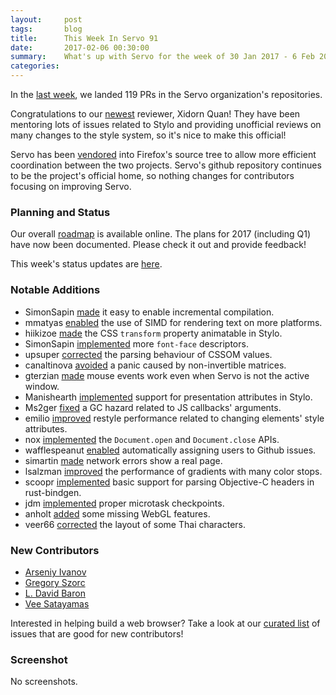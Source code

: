 ```yaml
---
layout:     post
tags:       blog
title:      This Week In Servo 91
date:       2017-02-06 00:30:00
summary:    What's up with Servo for the week of 30 Jan 2017 - 6 Feb 2017
categories:
---
```


In the [last week](https://github.com/pulls?utf8=%E2%9C%93&q=is%3Apr+is%3Amerged+closed%3A2017-01-30..2017-02-06+user%3Aservo+),
we landed 119 PRs in the Servo organization's repositories.

Congratulations to our [newest](https://github.com/servo/saltfs/pull/594) reviewer, Xidorn Quan! They have been mentoring
lots of issues related to Stylo and providing unofficial reviews on many changes to the style system, so it's nice to
make this official!

Servo has been [vendored](https://bugzilla.mozilla.org/show_bug.cgi?id=1322769) into Firefox's source tree to allow more efficient coordination between the two projects. Servo's github repository continues to be the project's official home, so nothing changes for contributors focusing on improving Servo.

### Planning and Status

Our overall [roadmap](https://github.com/servo/servo/wiki/Roadmap) is available online. The plans for 2017 (including Q1) have
now been documented. Please check it out and provide feedback!

This week's status updates are [here](https://www.standu.ps/project/servo/).

### Notable Additions

- SimonSapin [made](https://github.com/servo/servo/pull/15390) it easy to enable incremental compilation.
- mmatyas [enabled](https://github.com/servo/servo/pull/15381) the use of SIMD for rendering text on more platforms.
- hiikizoe [made](https://github.com/servo/servo/pull/15363) the CSS `transform` property animatable in Stylo.
- SimonSapin [implemented](https://github.com/servo/servo/pull/15356) more `font-face` descriptors.
- upsuper [corrected](https://github.com/servo/servo/pull/15338) the parsing behaviour of CSSOM values.
- canaltinova [avoided](https://github.com/servo/webrender/pull/823) a panic caused by non-invertible matrices.
- gterzian [made](https://github.com/servo/servo/pull/15333) mouse events work even when Servo is not the active window.
- Manishearth [implemented](https://github.com/servo/servo/pull/15331) support for presentation attributes in Stylo.
- Ms2ger [fixed](https://github.com/servo/servo/pull/15326) a GC hazard related to JS callbacks' arguments.
- emilio [improved](https://github.com/servo/servo/pull/15317) restyle performance related to changing elements' style attributes.
- nox [implemented](https://github.com/servo/servo/pull/15303) the `Document.open` and `Document.close` APIs.
- wafflespeanut [enabled](https://github.com/servo/highfive/pull/169) automatically assigning users to Github issues.
- simartin [made](https://github.com/servo/servo/pull/15285) network errors show a real page.
- lsalzman [improved](https://github.com/servo/webrender/pull/792) the performance of gradients with many color stops.
- scoopr [implemented](https://github.com/servo/rust-bindgen/pull/443) basic support for parsing Objective-C headers in rust-bindgen.
- jdm [implemented](https://github.com/servo/servo/pull/15189) proper microtask checkpoints.
- anholt [added](https://github.com/servo/servo/pull/15122) some missing WebGL features.
- veer66 [corrected](https://github.com/servo/servo/pull/13506) the layout of some Thai characters.

### New Contributors

- [Arseniy Ivanov](https://github.com/freeatnet)
- [Gregory Szorc](https://github.com/indygreg)
- [L. David Baron](https://github.com/dbaron)
- [Vee Satayamas](https://github.com/veer66)

Interested in helping build a web browser? Take a look at our [curated list](https://starters.servo.org/) of issues that are good for new contributors!

### Screenshot

No screenshots.

